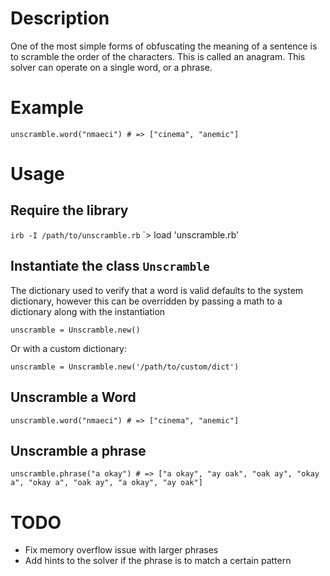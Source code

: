 # Description

One of the most simple forms of obfuscating the meaning of a sentence is to scramble the order of the characters. This is called an anagram. This solver can operate on a single word, or a phrase.

# Example

`unscramble.word("nmaeci") # => ["cinema", "anemic"]`

# Usage

## Require the library
`irb -I /path/to/unscramble.rb`
`> load 'unscramble.rb'

## Instantiate the class `Unscramble`

The dictionary used to verify that a word is valid defaults to the system dictionary, however this can be overridden by passing a math to a dictionary along with the instantiation

`unscramble = Unscramble.new()`

Or with a custom dictionary:

`unscramble = Unscramble.new('/path/to/custom/dict')`

## Unscramble a Word

`unscramble.word("nmaeci") # => ["cinema", "anemic"]`

## Unscramble a phrase

`unscramble.phrase("a okay") # => ["a okay", "ay oak", "oak ay", "okay a", "okay a", "oak ay", "a okay", "ay oak"]`

# TODO

* Fix memory overflow issue with larger phrases
* Add hints to the solver if the phrase is to match a certain pattern
